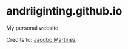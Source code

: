 # andriiginting.github.io

My personal website


Credits to: [Jacobo Martinez](https://github.com/cobidev/react-simplefolio)
